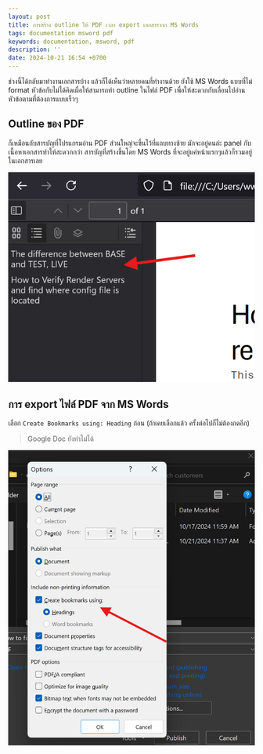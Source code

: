 ```yaml
---
layout: post
title: การสร้าง outline ให้ PDF เวลา export เอกสารจาก MS Words
tags: documentation msword pdf
keywords: documentation, msword, pdf
description: ''
date: 2024-10-21 16:54 +0700
---
```

ช่วงนี้ได้กลับมาทำงานเอกสารบ้าง แล้วก็ได้เห็นว่าหลายคนที่ทำงานด้วย ยังใช้ MS
Words แบบที่ไม่ format หัวข้อกับไม่ได้คิดเผื่อให้สามารถทำ outline ในไฟล์ PDF
เพื่อให้สะดวกกับเลื่อนไปอ่านหัวข้อตามที่ต้องการแบบเร็วๆ

## Outline ของ PDF

ก็เหมือนกับสารบัญที่โปรแกรมอ่าน PDF ส่วนใหญ่จะขึ้นไว้ที่แถบทางซ้าย มักจะอยู่คนล่ะ
panel กับเนื้อหาเอกสารทำให้สะดวกกว่า สารบัญที่สร้างขึ้นโดย MS Words
ที่จะอยู่แค่หน้าแรกๆแล้วก็รวมอยู่ในเอกสารเลย

![pdf-outline](/images/post/pdf-outline.png)

## การ export ไฟล์ PDF จาก MS Words

เลือก `Create Bookmarks using: Heading` ก่อน (ถ้าเคยเลือกแล้ว ครั้งต่อไปก็ไม่ต้องกดอีก)

> Google Doc ยังทำไม่ได้

![pdf-outline-ms-words](/images/post/pdf-outline-mswords-option.png)
